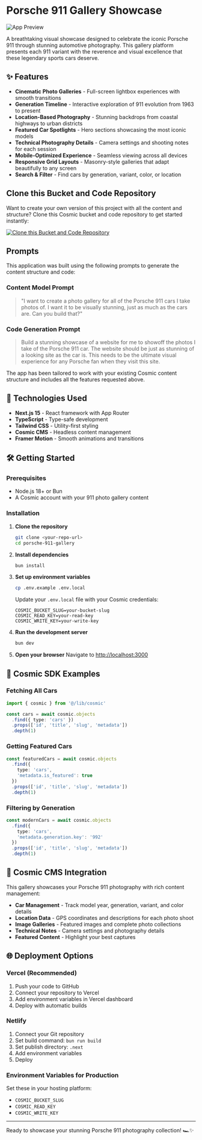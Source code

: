 # Porsche 911 Gallery Showcase

![App Preview](https://imgix.cosmicjs.com/067f5010-77dd-11f0-a051-23c10f41277a-photo-1544636331-e26879cd4d9b-1755045162676.jpg?w=1200&h=300&fit=crop&auto=format,compress)

A breathtaking visual showcase designed to celebrate the iconic Porsche 911 through stunning automotive photography. This gallery platform presents each 911 variant with the reverence and visual excellence that these legendary sports cars deserve.

## ✨ Features

- **Cinematic Photo Galleries** - Full-screen lightbox experiences with smooth transitions
- **Generation Timeline** - Interactive exploration of 911 evolution from 1963 to present  
- **Location-Based Photography** - Stunning backdrops from coastal highways to urban districts
- **Featured Car Spotlights** - Hero sections showcasing the most iconic models
- **Technical Photography Details** - Camera settings and shooting notes for each session
- **Mobile-Optimized Experience** - Seamless viewing across all devices
- **Responsive Grid Layouts** - Masonry-style galleries that adapt beautifully to any screen
- **Search & Filter** - Find cars by generation, variant, color, or location

## Clone this Bucket and Code Repository

Want to create your own version of this project with all the content and structure? Clone this Cosmic bucket and code repository to get started instantly:

[![Clone this Bucket and Code Repository](https://img.shields.io/badge/Clone%20this%20Bucket-29abe2?style=for-the-badge&logo=cosmic&logoColor=white)](https://app.cosmic-staging.com/projects/new?clone_bucket=689bdc8befcf4b47c154db79&clone_repository=689bde98efcf4b47c154db8c)

## Prompts

This application was built using the following prompts to generate the content structure and code:

### Content Model Prompt

> "I want to create a photo gallery for all of the Porsche 911 cars I take photos of. I want it to be visually stunning, just as much as the cars are. Can you build that?"

### Code Generation Prompt

> Build a stunning showcase of a website for me to showoff the photos I take of the Porsche 911 car. The website should be just as stunning of a looking site as the car is. This needs to be the ultimate visual experience for any Porsche fan when they visit this site.

The app has been tailored to work with your existing Cosmic content structure and includes all the features requested above.

## 🚀 Technologies Used

- **Next.js 15** - React framework with App Router
- **TypeScript** - Type-safe development
- **Tailwind CSS** - Utility-first styling
- **Cosmic CMS** - Headless content management
- **Framer Motion** - Smooth animations and transitions

## 🛠️ Getting Started

### Prerequisites

- Node.js 18+ or Bun
- A Cosmic account with your 911 photo gallery content

### Installation

1. **Clone the repository**
   ```bash
   git clone <your-repo-url>
   cd porsche-911-gallery
   ```

2. **Install dependencies**
   ```bash
   bun install
   ```

3. **Set up environment variables**
   ```bash
   cp .env.example .env.local
   ```
   
   Update your `.env.local` file with your Cosmic credentials:
   ```env
   COSMIC_BUCKET_SLUG=your-bucket-slug
   COSMIC_READ_KEY=your-read-key
   COSMIC_WRITE_KEY=your-write-key
   ```

4. **Run the development server**
   ```bash
   bun dev
   ```

5. **Open your browser**
   Navigate to [http://localhost:3000](http://localhost:3000)

## 📡 Cosmic SDK Examples

### Fetching All Cars
```typescript
import { cosmic } from '@/lib/cosmic'

const cars = await cosmic.objects
  .find({ type: 'cars' })
  .props(['id', 'title', 'slug', 'metadata'])
  .depth(1)
```

### Getting Featured Cars
```typescript
const featuredCars = await cosmic.objects
  .find({ 
    type: 'cars',
    'metadata.is_featured': true 
  })
  .props(['id', 'title', 'slug', 'metadata'])
  .depth(1)
```

### Filtering by Generation
```typescript
const modernCars = await cosmic.objects
  .find({ 
    type: 'cars',
    'metadata.generation.key': '992' 
  })
  .props(['id', 'title', 'slug', 'metadata'])
  .depth(1)
```

## 🎨 Cosmic CMS Integration

This gallery showcases your Porsche 911 photography with rich content management:

- **Car Management** - Track model year, generation, variant, and color details
- **Location Data** - GPS coordinates and descriptions for each photo shoot
- **Image Galleries** - Featured images and complete photo collections
- **Technical Notes** - Camera settings and photography details
- **Featured Content** - Highlight your best captures

## 🌐 Deployment Options

### Vercel (Recommended)
1. Push your code to GitHub
2. Connect your repository to Vercel
3. Add environment variables in Vercel dashboard
4. Deploy with automatic builds

### Netlify
1. Connect your Git repository
2. Set build command: `bun run build`
3. Set publish directory: `.next`
4. Add environment variables
5. Deploy

### Environment Variables for Production
Set these in your hosting platform:
- `COSMIC_BUCKET_SLUG`
- `COSMIC_READ_KEY` 
- `COSMIC_WRITE_KEY`

---

Ready to showcase your stunning Porsche 911 photography collection! 🏎️✨
<!-- README_END -->